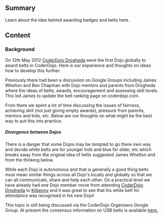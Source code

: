 ## Summary

 Learn about the idea behind awarding badges and belts
here. 

## Content

### Background

On 12th May 2012 [CoderDojo Drogheda](http://zen.coderdojo.com/dojo/60)
were the first Dojo globally to award belts in CoderDojo. Here is our
experience and thoughts on ideas how to develop this further.

Previously there had been a discussion on Google Groups including James
Whelton and Ben Chapman with Dojo mentors and parents from Drogheda
where the ideas of belts, awards, encouragement and assessing skill
levels. This led James to update the belt ranking page on coderdojo.com.

From there we spent a lot of time discussing the issues of fairness,
achieving skill (not just giving empty awards), pressure from parents,
mentors and kids, etc. Below are our thoughts on what might be the best
way to put this into practice.

##### Divergence between Dojos

There is a danger that some Dojos may be tempted to go there own way and
decide white belts are for younger kids and blue for older, etc which
breaks away from the original idea of belts suggested James Whelton and
from the thinking below.

While each Dojo is autonomous and that is generally a good thing belts
must mean similar things across all Dojo's locally and globally so that
we can all communicate, share and help each other. On a practical level
we have already had one Dojo member move from attending [CoderDojo
Drogheda](http://zen.coderdojo.com/dojo/60) to
[Kilkenny](http://zen.coderdojo.com/dojo/37) and it was great to see
that his white belt for attendance was recognised in his new Dojo\!

This topic is still being discussed via the CoderDojo Organisers Google
Group. At present the consensus information on USB belts is available
[here.](http://www.coderdojo.com/news/2014/03/19/irish-dojos-coderdojo-usb-belts-are-now-available-order)
